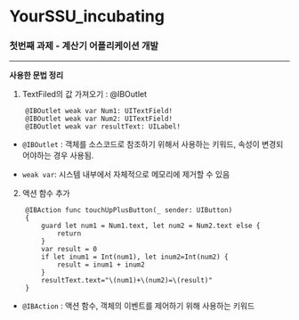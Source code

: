 # YourSSU_incubating



### 첫번째 과제 - 계산기 어플리케이션 개발
____



**사용한 문법 정리**
1. TextFiled의 값 가져오기 : @IBOutlet
```
    @IBOutlet weak var Num1: UITextField! 
    @IBOutlet weak var Num2: UITextField!
    @IBOutlet weak var resultText: UILabel!
```
- ```@IBOutlet``` : 객체를 소스코드로 참조하기 위해서 사용하는 키워드, 속성이 변경되어야하는 경우 사용됨. 

- ```weak var```: 시스템 내부에서 자체적으로 메모리에 제거할 수 있음 

2. 액션 함수 추가
```
    @IBAction func touchUpPlusButton(_ sender: UIButton)
    {
        guard let num1 = Num1.text, let num2 = Num2.text else {
            return
        }
        var result = 0
        if let inum1 = Int(num1), let inum2=Int(num2) {
            result = inum1 + inum2
        }
        resultText.text="\(num1)+\(num2)=\(result)"
    }
```

- ```@IBAction``` : 액션 함수, 객체의 이벤트를 제어하기 위해 사용하는 키워드 
